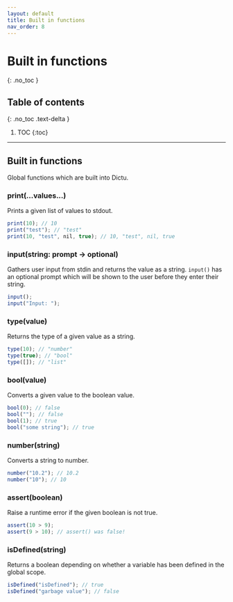 ```yaml
---
layout: default
title: Built in functions
nav_order: 8
---
```


# Built in functions
{: .no_toc }

## Table of contents
{: .no_toc .text-delta }

1. TOC
{:toc}

---

## Built in functions

Global functions which are built into Dictu.

### print(...values...)

Prints a given list of values to stdout.

```js
print(10); // 10
print("test"); // "test"
print(10, "test", nil, true); // 10, "test", nil, true
```

### input(string: prompt -> optional)

Gathers user input from stdin and returns the value as a string. `input()` has an optional prompt which will be shown to
the user before they enter their string.

```js
input();
input("Input: ");
```

### type(value)

Returns the type of a given value as a string.

```js
type(10); // "number"
type(true); // "bool"
type([]); // "list"
```

### bool(value)

Converts a given value to the boolean value.

```js
bool(0); // false
bool(""); // false
bool(1); // true
bool("some string"); // true
```

### number(string)

Converts a string to number.

```js
number("10.2"); // 10.2
number("10"); // 10
```

### assert(boolean)

Raise a runtime error if the given boolean is not true.

```js
assert(10 > 9);
assert(9 > 10); // assert() was false!
```

### isDefined(string)

Returns a boolean depending on whether a variable has been defined in the global scope.

```js
isDefined("isDefined"); // true
isDefined("garbage value"); // false
```
